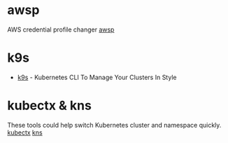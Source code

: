 # awsp 
AWS credential profile changer [awsp](https://github.com/antonbabenko/awsp)

# k9s
* [k9s](https://github.com/derailed/k9s) - Kubernetes CLI To Manage Your Clusters In Style

# kubectx & kns
These tools could help switch Kubernetes cluster and namespace quickly.
[kubectx](https://github.com/ahmetb/kubectx) 
[kns](https://github.com/blendle/kns)